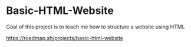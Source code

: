 # Basic-HTML-Website
Goal of this project is to teach me how to structure a website using HTML

https://roadmap.sh/projects/basic-html-website
